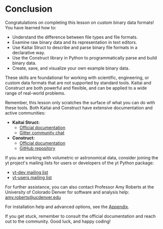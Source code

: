 # Conclusion

Congratulations on completing this lesson on custom binary data formats! You have learned how to:

- Understand the difference between file types and file formats.
- Examine raw binary data and its representation in text editors.
- Use Kaitai Struct to describe and parse binary file formats in a declarative way.
- Use the Construct library in Python to programmatically parse and build binary data.
- Create, save, and visualize your own example binary data.

These skills are foundational for working with scientific, engineering, or custom data formats that are not supported by standard tools. Kaitai and Construct are both powerful and flexible, and can be applied to a wide range of real-world problems.

Remember, this lesson only scratches the surface of what you can do with these tools. Both Kaitai and Construct have extensive documentation and active communities:

- **Kaitai Struct:**  
  - [Official documentation](https://kaitai.io/docs/)
  - [Gitter community chat](https://app.gitter.im/#/room/#kaitai_struct_Lobby:gitter.im)
- **Construct:**  
  - [Official documentation](https://construct.readthedocs.io/)
  - [GitHub repository](https://github.com/construct/construct)

If you are working with volumetric or astronomical data, consider joining the yt project's mailing lists for users or developers of the yt Python package:
- [yt-dev mailing list](https://mail.python.org/mailman3/lists/yt-dev.python.org/)
- [yt-users mailing list](https://mail.python.org/mailman3/lists/yt-users.python.org/)

For further assistance, you can also contact Professor Amy Roberts at the University of Colorado Denver for software and analysis help: amy.roberts@ucdenver.edu

For installation help and advanced options, see the [Appendix](09_appendix.md).

If you get stuck, remember to consult the official documentation and reach out to the community. Good luck, and happy coding!